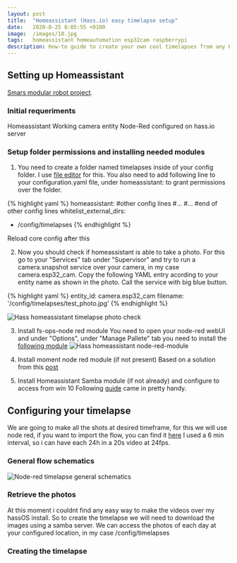 ```yaml
---
layout: post
title:  "Homeassistant (Hass.io) easy timelapse setup"
date:   2020-8-25 8:05:55 +0100
image:  /images/10.jpg
tags:   homeassistant homeautomation esp32cam raspberrypi
description: How-to guide to create your own cool timelapses from any Homeassistant camera entity the easy way
---
```



## Setting up Homeassistant
 [Smars modular robot project][smars-link].
### Initial requeriments
Homeassistant
Working camera entity
Node-Red configured on hass.io server

### Setup folder permissions and installing needed modules

1. You need to create a folder named timelapses inside of your config folder. I use [file editor](https://github.com/home-assistant/hassio-addons/tree/master/configurator) for this.
You also need to add following line to your configuration.yaml file, under homeassistant: to grant permissions over the folder.

{% highlight yaml %}
homeassistant:
  #other config lines
  #...
  #...
  #end of other config lines
  whitelist_external_dirs:
  - /config/timelapses
{% endhighlight %}

Reload core config after this

2. Now you should check if homeassistant is able to take a photo. For this go to your "Services" tab under "Supervisor" and try to run a camera.snapshot service over your camera, in my case camera.esp32_cam. Copy the following YAML entry acording to your entity name as shown in the photo. Call the service with big blue button.


{% highlight yaml %}
entity_id: camera.esp32_cam
filename: '/config/timelapses/test_photo.jpg'
{% endhighlight %}


![Hass homeassistant timelapse photo check]({{site.baseurl}}/images/hass_service_test.png)

3. Install fs-ops-node red module
You need to open your node-red webUI and under "Options", under "Manage Pallete" tab you need to install the [following module](https://flows.nodered.org/node/node-red-contrib-fs-ops)
![Hass homeassistant node-red-module]({{site.baseurl}}/images/node_red_fs_install.jpg)

4. Install moment node red module (if not present)
Based on a solution from this [post](https://discourse.nodered.org/t/msg-filename-logging-data/1117/13)

5. Install Homeassistant Samba module (if not already) and configure to access from win 10
Following [guide]() came in pretty handy.

## Configuring your timelapse

We are going to make all the shots at desired timeframe, for this we will use node red, if you want to import the flow, you can find it [here]()
I used a 6 min interval, so i can have each 24h in a 20s video at 24fps.

### General flow schematics

![Node-red timelapse general schematics]({{site.baseurl}}/images/timelapse_node.jpg)

### Retrieve the photos

At this moment i couldnt find any easy way to make the videos over my hassOS install.
So to create the timelapse we will need to download the images using a samba server. 
We can access the photos of each day at your configured location, in my case /config/timelapses

### Creating the timelapse


[smars-link]: https://www.thingiverse.com/thing:2662828


